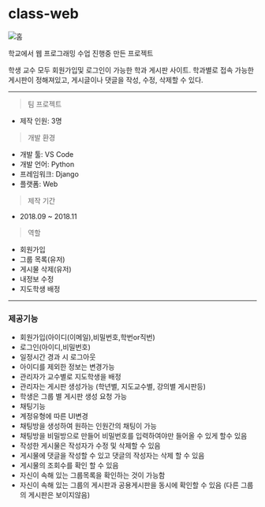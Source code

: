 # class-web

![홈](https://github.com/mainvoid95/classpage/blob/master/home.png?raw=true)

학교에서 웹 프로그래밍 수업 진행중 만든 프로젝트

학생 교수 모두 회원가입및 로그인이 가능한 학과 게시판 사이트.
학과별로 접속 가능한 게시판이 정해져있고, 게시글이나 댓글을 작성, 수정, 삭제할 수 있다.


---

> 팀 프로젝트

- 제작 인원: 3명

> 개발 환경


- 개발 툴: VS Code
- 개발 언어: Python
- 프레임워크: Django
- 플랫폼: Web

> 제작 기간
- 2018.09 ~ 2018.11

> 역할
- 회원가입
- 그룹 목록(유저)
- 게시물 삭제(유저)
- 내정보 수정
- 지도학생 배정
---

### 제공기능 

- 회원가입(아이디(이메일),비밀번호,학번or직번)
- 로그인(아이디,비밀번호)
- 일정시간 경과 시 로그아웃
- 아이디를 제외한 정보는 변경가능
- 관리자가 교수별로 지도학생을 배정
- 관리자는 게시판 생성가능 (학년별, 지도교수별, 강의별 게시판등)
- 학생은 그룹 별 게시판 생성 요청 가능
- 채팅기능 
- 계정유형에 따른 UI변경
- 채팅방을 생성하여 원하는 인원간의 채팅이 가능
- 채팅방을 비밀방으로 만들어 비밀번호를 입력하여야만 들어올 수 있게 할수 있음
- 작성한 게시물은 작성자가 수정 및 삭제할 수 있음
- 게시물에 댓글을 작성할 수 있고 댓글의 작성자는 삭제 할 수 있음
- 게시물의 조회수를 확인 할 수 있음
- 자신이 속해 있는 그룹목록을 확인하는 것이 가능함
- 자신이 속해 있는 그룹의 게시판과 공용게시판을 동시에 확인할 수 있음 (다른 그룹의 게시판은 보이지않음)

